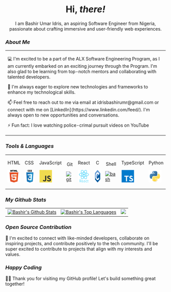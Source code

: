 <h1 align="center">Hi, <i>there!</i></i></h1>
<p align="center">I am Bashir Umar Idris, an aspiring Software Engineer from Nigeria, passionate about crafting immersive and user-friendly web experiences.</p>

<table>
  <tr>
    <h3><i>About Me</i></h3>
    <td>
      <p>💻 I'm excited to be a part of the ALX Software Engineering Program, as I am currently embarked on an exciting journey       through the Program. I'm also glad to be learning from top-notch mentors and collaborating with talented developers.
      </p>
      <p>🌟 I'm always eager to explore new technologies and frameworks to enhance my technological skills.</p>
      <p>📫 Feel free to reach out to me via email at idrisbashirumr@gmail.com or connect with me on [LinkedIn](https://www.linkedin.com/feed/). I'm always open to new opportunities and conversations.</p>
      <p>⚡ Fun fact: I love watching police-crimal pursuit videos on YouTube</p>
    </td>
  </tr>
</table>

<table>
  <h3><i>Tools & Languages</i></h3>
  <tr>
    <td>
        <p align="center">
            <p align="center">HTML</p>
            <a href="https://www.w3.org/html/" target="_blank" rel="noreferrer"> <img src="https://raw.githubusercontent.com/devicons/devicon/master/icons/html5/html5-original-wordmark.svg" alt="html5" width="40" height="40"/> </a>
      </p>
    </td>
    <td>
      <p align="center">
        <p aling="center">CSS</p>
        <a href="https://www.w3schools.com/css/" target="_blank" rel="noreferrer"> <img src="https://raw.githubusercontent.com/devicons/devicon/master/icons/css3/css3-original-wordmark.svg" alt="css3" width="40" height="40"/> </a>
      </p>
    </td>
    <td>
      <p align="center">
        <p align="center">JavaScript</p>
        <a href="https://developer.mozilla.org/en-US/docs/Web/JavaScript" target="_blank" rel="noreferrer"> <img src="https://raw.githubusercontent.com/devicons/devicon/master/icons/javascript/javascript-original.svg" alt="javascript" width="40" height="40"/> </a>
      </p>
    </td>
    <td>
      <p align="center">
        <p align="center">Git</p>
         <a href="https://git-scm.com/" target="_blank" rel="noreferrer"> <img src="https://www.vectorlogo.zone/logos/git-scm/git-scm-icon.svg" alt="git" width="40" height="40"/> </a>
      </p>
    </td>
    <td>
      <p align="center">
        <p align="center">React</p>
        <a href="https://reactjs.org/" target="_blank" rel="noreferrer"> <img src="https://raw.githubusercontent.com/devicons/devicon/master/icons/react/react-original-wordmark.svg" alt="react" width="40" height="40"/> </a> 
      </p>
    </td>
    <td>
      <p align="center">
        <p align="center">C</p>
        <a href="https://www.cprogramming.com/" target="_blank" rel="noreferrer"> <img src="https://raw.githubusercontent.com/devicons/devicon/master/icons/c/c-original.svg" alt="c" width="40" height="40"/> </a>
      </p>
    </td>
    <td>
      <p align="center">
        <p align="center">Shell</p>
        <a href="https://www.gnu.org/software/bash/" target="_blank" rel="noreferrer">
    <img src="https://www.vectorlogo.zone/logos/gnu_bash/gnu_bash-icon.svg" alt="bash" width="40" height="40"/></a>
      </p>
    </td>
    <td>
      <p align="center">
        <p align="center">TypeScript</p>
        <a href="https://www.typescriptlang.org/" target="_blank" rel="noreferrer"> <img src="https://raw.githubusercontent.com/devicons/devicon/master/icons/typescript/typescript-original.svg" alt="typescript" width="40" height="40"/> </a>
      </p>
    </td>
    <td>
      <p align="center">
        <p align="center">Python</p>
        <a href="https://www.python.org" target="_blank" rel="noreferrer"> <img src="https://raw.githubusercontent.com/devicons/devicon/master/icons/python/python-original.svg" alt="python" width="40" height="40"/> </a>  </p>
    </td>
  </tr>
</table>


### *My Github Stats*

<table>
  <tr>
    <td>
       <a href="https://github.com/bash4Dev"><img alt="Bashir's Github Stats" src="https://github-readme-stats.vercel.app/api?username=bash4Dev&show_icons=true&count_private=true&theme=react&hide_border=true&bg_color=1d2a3a" /></a>
    </td>
    <td>
      <a href="https://github.com/bash4Dev"><img alt="Bashir's Top Languages" src="https://github-readme-stats.vercel.app/api/top-langs/?username=bash4Dev&langs_count=6&count_private=true&layout=compact&theme=react&hide_border=true&bg_color=1d2a3a"/></a>
    </td>
    <td>
       <a href="http://www.github.com/bash4Dev"><img src="https://github-readme-streak-stats.herokuapp.com/?user=bash4Dev&stroke=ffffff&background=1d2a3a&ring=5BCDEC&fire=5BCDEC&currStreakNum=ffffff&currStreakLabel=5BCDEC&sideNums=ffffff&sideLabels=ffffff&dates=ffffff&hide_border=true" /></a>
    </td>
  </tr>
</table>

### *Open Source Contribution*
  🤝 I'm excited to connect with like-minded developers, collaborate on inspiring projects, and contribute positively to the tech community. I'll be super excited to contribute to projects that align with my interests and values.

### *Happy Coding*
  👨‍💻 Thank you for visiting my GitHub profile! Let's build something great together!

<!--### *Projects*

🚀 Check out some of my projects where I applied these skills:
- [My Portfolio Website](https://) - Built with HTML, CSS, and JavaScript showcasing my projects.
- [E-commerce Store](https://github.com/) - Developed using React and Redux for state management.
- [Weather App](https://github.com/) - A weather application created with React and styled with Bootstrap.
- [C Programming Examples](https://github.com/) - Repository with various C programming examples.
- [Python Data Analysis](https://github.com/) - Project utilizing Python for data analysis and visualization.
- [TypeScript Project](https://github.com/) - TypeScript project demonstrating type-safe development.
- [Shell Scripts](https://github.com/) - Collection of useful shell scripts for automation.
-->
<!--
